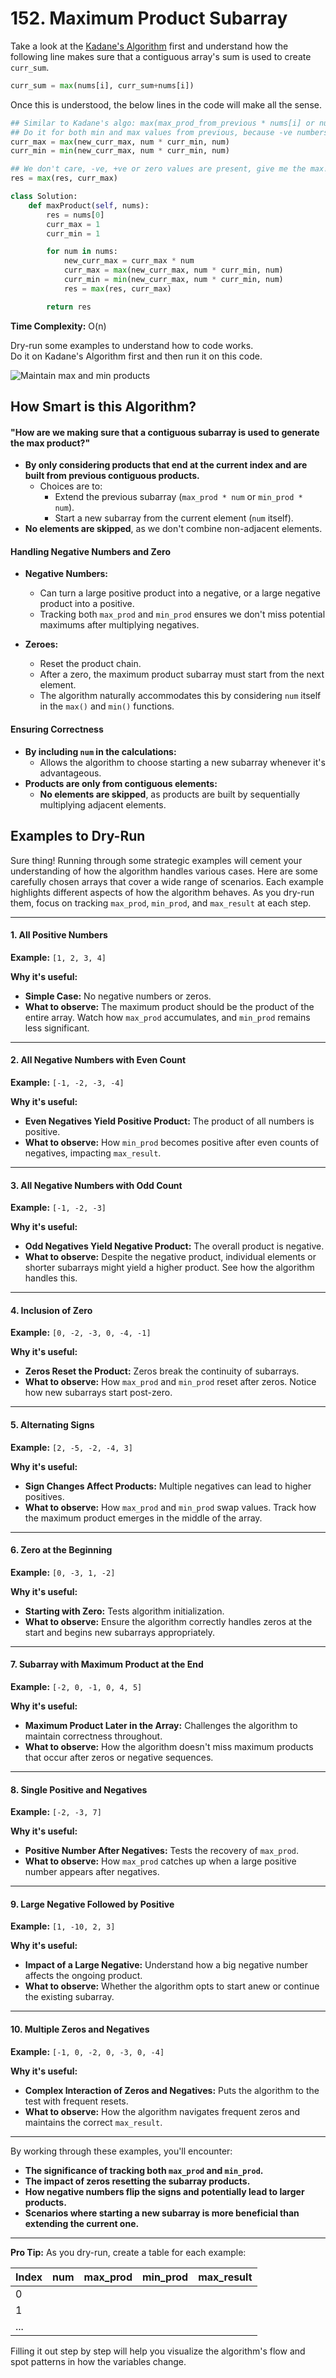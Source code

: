 # 152. Maximum Product Subarray

Take a look at the [Kadane's Algorithm](../foundation/misc-algorithms.md#kadanes-algorithm) first and understand how the following line makes sure that a contiguous array's sum is used
 to create `curr_sum`.

```python
curr_sum = max(nums[i], curr_sum+nums[i])
```

Once this is understood, the below lines in the code will make all the sense.

```python
## Similar to Kadane's algo: max(max_prod_from_previous * nums[i] or nums[i])
## Do it for both min and max values from previous, because -ve numbers are present.
curr_max = max(new_curr_max, num * curr_min, num)
curr_min = min(new_curr_max, num * curr_min, num)

## We don't care, -ve, +ve or zero values are present, give me the max!
res = max(res, curr_max)
```

```python
class Solution:
    def maxProduct(self, nums):
        res = nums[0]
        curr_max = 1
        curr_min = 1

        for num in nums:
            new_curr_max = curr_max * num
            curr_max = max(new_curr_max, num * curr_min, num)
            curr_min = min(new_curr_max, num * curr_min, num)
            res = max(res, curr_max)

        return res
```

**Time Complexity:** O(n)

Dry-run some examples to understand how to code works.   
Do it on Kadane's Algorithm first and then run it on this code.

![Maintain max and min products](images/0152.maximum_product_subarray-image.png)


## How Smart is this Algorithm?

#### **"How are we making sure that a contiguous subarray is used to generate the max product?"**

- **By only considering products that end at the current index and are built from previous contiguous products.**
  - Choices are to:
    - Extend the previous subarray (`max_prod * num` or `min_prod * num`).
    - Start a new subarray from the current element (`num` itself).
- **No elements are skipped**, as we don't combine non-adjacent elements.

#### **Handling Negative Numbers and Zero**

- **Negative Numbers:**
  - Can turn a large positive product into a negative, or a large negative product into a positive.
  - Tracking both `max_prod` and `min_prod` ensures we don't miss potential maximums after multiplying negatives.

- **Zeroes:**
  - Reset the product chain.
  - After a zero, the maximum product subarray must start from the next element.
  - The algorithm naturally accommodates this by considering `num` itself in the `max()` and `min()` functions.

#### **Ensuring Correctness**

- **By including `num` in the calculations:**
  - Allows the algorithm to choose starting a new subarray whenever it's advantageous.
- **Products are only from contiguous elements:**
  - **No elements are skipped**, as products are built by sequentially multiplying adjacent elements.

## Examples to Dry-Run

Sure thing! Running through some strategic examples will cement your understanding of how the algorithm handles various cases. Here are some carefully chosen arrays that cover a wide range of scenarios. Each example highlights different aspects of how the algorithm behaves. As you dry-run them, focus on tracking `max_prod`, `min_prod`, and `max_result` at each step.

---

#### **1. All Positive Numbers**

**Example:** `[1, 2, 3, 4]`

**Why it's useful:**

- **Simple Case:** No negative numbers or zeros.
- **What to observe:** The maximum product should be the product of the entire array. Watch how `max_prod` accumulates, and `min_prod` remains less significant.

---

#### **2. All Negative Numbers with Even Count**

**Example:** `[-1, -2, -3, -4]`

**Why it's useful:**

- **Even Negatives Yield Positive Product:** The product of all numbers is positive.
- **What to observe:** How `min_prod` becomes positive after even counts of negatives, impacting `max_result`.

---

#### **3. All Negative Numbers with Odd Count**

**Example:** `[-1, -2, -3]`

**Why it's useful:**

- **Odd Negatives Yield Negative Product:** The overall product is negative.
- **What to observe:** Despite the negative product, individual elements or shorter subarrays might yield a higher product. See how the algorithm handles this.

---

#### **4. Inclusion of Zero**

**Example:** `[0, -2, -3, 0, -4, -1]`

**Why it's useful:**

- **Zeros Reset the Product:** Zeros break the continuity of subarrays.
- **What to observe:** How `max_prod` and `min_prod` reset after zeros. Notice how new subarrays start post-zero.

---

#### **5. Alternating Signs**

**Example:** `[2, -5, -2, -4, 3]`

**Why it's useful:**

- **Sign Changes Affect Products:** Multiple negatives can lead to higher positives.
- **What to observe:** How `max_prod` and `min_prod` swap values. Track how the maximum product emerges in the middle of the array.

---

#### **6. Zero at the Beginning**

**Example:** `[0, -3, 1, -2]`

**Why it's useful:**

- **Starting with Zero:** Tests algorithm initialization.
- **What to observe:** Ensure the algorithm correctly handles zeros at the start and begins new subarrays appropriately.

---

#### **7. Subarray with Maximum Product at the End**

**Example:** `[-2, 0, -1, 0, 4, 5]`

**Why it's useful:**

- **Maximum Product Later in the Array:** Challenges the algorithm to maintain correctness throughout.
- **What to observe:** How the algorithm doesn't miss maximum products that occur after zeros or negative sequences.

---

#### **8. Single Positive and Negatives**

**Example:** `[-2, -3, 7]`

**Why it's useful:**

- **Positive Number After Negatives:** Tests the recovery of `max_prod`.
- **What to observe:** How `max_prod` catches up when a large positive number appears after negatives.

---

#### **9. Large Negative Followed by Positive**

**Example:** `[1, -10, 2, 3]`

**Why it's useful:**

- **Impact of a Large Negative:** Understand how a big negative number affects the ongoing product.
- **What to observe:** Whether the algorithm opts to start anew or continue the existing subarray.

---

#### **10. Multiple Zeros and Negatives**

**Example:** `[-1, 0, -2, 0, -3, 0, -4]`

**Why it's useful:**

- **Complex Interaction of Zeros and Negatives:** Puts the algorithm to the test with frequent resets.
- **What to observe:** How the algorithm navigates frequent zeros and maintains the correct `max_result`.

---

By working through these examples, you'll encounter:

- **The significance of tracking both `max_prod` and `min_prod`.**
- **The impact of zeros resetting the subarray products.**
- **How negative numbers flip the signs and potentially lead to larger products.**
- **Scenarios where starting a new subarray is more beneficial than extending the current one.**

---

**Pro Tip:** As you dry-run, create a table for each example:

| **Index** | **num** | **max_prod** | **min_prod** | **max_result** |
|-----------|---------|--------------|--------------|----------------|
|     0     |         |              |              |                |
|     1     |         |              |              |                |
|   ...     |         |              |              |                |

Filling it out step by step will help you visualize the algorithm's flow and spot patterns in how the variables change.

